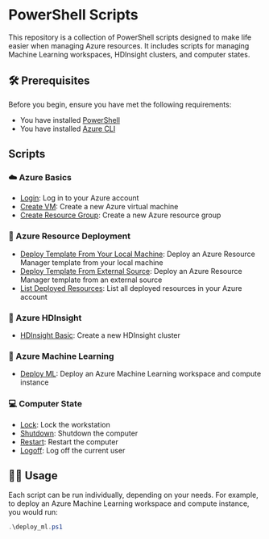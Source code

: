 # PowerShell Scripts 

This repository is a collection of PowerShell scripts designed to make life easier when managing Azure resources. It includes scripts for managing Machine Learning workspaces, HDInsight clusters, and computer states.

## 🛠️ Prerequisites

Before you begin, ensure you have met the following requirements:

- You have installed [PowerShell](https://aka.ms/getps6) 
- You have installed [Azure CLI](https://docs.microsoft.com/cli/azure/install-azure-cli) 

## Scripts

### ☁️ Azure Basics

- [Login](Azure/Basics/Login.ps1): Log in to your Azure account 
- [Create VM](Azure/Basics/Create_VM.ps1): Create a new Azure virtual machine 
- [Create Resource Group](Azure/Basics/Create_Resource_Group.ps1): Create a new Azure resource group 

### 🚀 Azure Resource Deployment

- [Deploy Template From Your Local Machine](Azure/ResourceDeployment/Deploy_Template_From_Your_Local_Machine.ps1): Deploy an Azure Resource Manager template from your local machine 
- [Deploy Template From External Source](Azure/ResourceDeployment/Deploy_Template_From_External_Source.ps1): Deploy an Azure Resource Manager template from an external source 
- [List Deployed Resources](Azure/Basics/List_Deployed_Resources.ps1): List all deployed resources in your Azure account 

### 📡 Azure HDInsight

- [HDInsight Basic](Azure/HDInsight/HDInsight-Basic.ps1): Create a new HDInsight cluster 

### 🤖 Azure Machine Learning

- [Deploy ML](Azure/ML): Deploy an Azure Machine Learning workspace and compute instance 

### 💻 Computer State

- [Lock](ComputerState/lock.ps1): Lock the workstation 
- [Shutdown](ComputerState/shutdown.ps1): Shutdown the computer 
- [Restart](ComputerState/restart.ps1): Restart the computer 
- [Logoff](ComputerState/logoff.ps1): Log off the current user 

## 🏃‍♂️ Usage

Each script can be run individually, depending on your needs. For example, to deploy an Azure Machine Learning workspace and compute instance, you would run:

```powershell
.\deploy_ml.ps1
